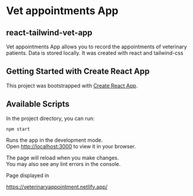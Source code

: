 # Vet appointments App

## react-tailwind-vet-app

Vet appointments App allows you to record the appointments of veterinary patients. Data is stored locally. It was created with react and tailwind-css

## Getting Started with Create React App

This project was bootstrapped with [Create React App](https://github.com/facebook/create-react-app).

## Available Scripts

In the project directory, you can run:

```
npm start
```

Runs the app in the development mode.\
Open [http://localhost:3000](http://localhost:3000) to view it in your browser.

The page will reload when you make changes.\
You may also see any lint errors in the console.

Page displayed in

https://veterinaryappointment.netlify.app/
